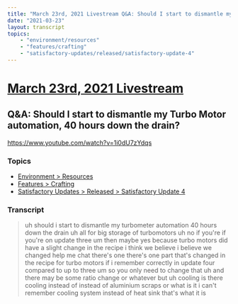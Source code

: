 ```yaml
---
title: "March 23rd, 2021 Livestream Q&A: Should I start to dismantle my Turbo Motor automation, 40 hours down the drain?"
date: "2021-03-23"
layout: transcript
topics:
    - "environment/resources"
    - "features/crafting"
    - "satisfactory-updates/released/satisfactory-update-4"
---
```

# [March 23rd, 2021 Livestream](../2021-03-23.md)
## Q&A: Should I start to dismantle my Turbo Motor automation, 40 hours down the drain?
https://www.youtube.com/watch?v=1i0dU7zYdqs

### Topics
* [Environment > Resources](../topics/environment/resources.md)
* [Features > Crafting](../topics/features/crafting.md)
* [Satisfactory Updates > Released > Satisfactory Update 4](../topics/satisfactory-updates/released/satisfactory-update-4.md)

### Transcript

> uh should i start to dismantle my turbometer automation 40 hours down the drain uh all for big storage of turbomotors uh no if you're if you're on update three um then maybe yes because turbo motors did have a slight change in the recipe i think we believe i believe we changed help me chat there's one there's one part that's changed in the recipe for turbo motors if i remember correctly in update four compared to up to three um so you only need to change that uh and there may be some ratio change or whatever but uh cooling is there cooling instead of instead of aluminium scraps or what is it i can't remember cooling system instead of heat sink that's what it is
